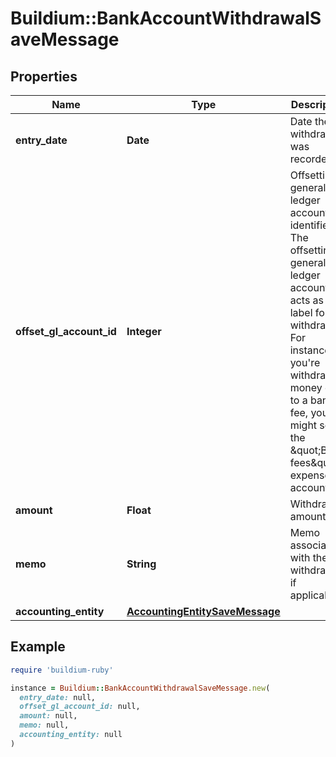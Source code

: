 # Buildium::BankAccountWithdrawalSaveMessage

## Properties

| Name | Type | Description | Notes |
| ---- | ---- | ----------- | ----- |
| **entry_date** | **Date** | Date the withdrawal was recorded. |  |
| **offset_gl_account_id** | **Integer** | Offsetting general ledger account identifier. The offsetting general ledger account acts as a label for this withdrawal. For instance, if you&#39;re withdrawing money due to a bank fee, you might select the \&quot;Bank fees\&quot; expense account. |  |
| **amount** | **Float** | Withdrawal amount. |  |
| **memo** | **String** | Memo associated with the withdrawal, if applicable. | [optional] |
| **accounting_entity** | [**AccountingEntitySaveMessage**](AccountingEntitySaveMessage.md) |  |  |

## Example

```ruby
require 'buildium-ruby'

instance = Buildium::BankAccountWithdrawalSaveMessage.new(
  entry_date: null,
  offset_gl_account_id: null,
  amount: null,
  memo: null,
  accounting_entity: null
)
```

